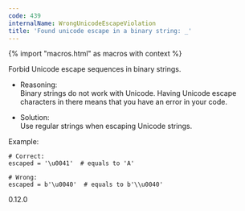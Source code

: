 ```yaml
---
code: 439
internalName: WrongUnicodeEscapeViolation
title: 'Found unicode escape in a binary string: _'
---
```


{% import "macros.html" as macros with context %}

Forbid Unicode escape sequences in binary strings.

  - Reasoning:  
    Binary strings do not work with Unicode. Having Unicode escape
    characters in there means that you have an error in your code.

  - Solution:  
    Use regular strings when escaping Unicode strings.

Example:

    # Correct:
    escaped = '\u0041'  # equals to 'A'
    
    # Wrong:
    escaped = b'\u0040'  # equals to b'\\u0040'

<div class="versionadded">

0.12.0

</div>
